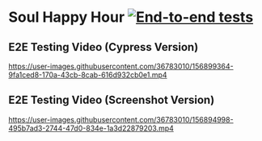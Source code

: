 # Soul Happy Hour [![End-to-end tests](https://github.com/answebdev/soul-happy-hour/actions/workflows/cy.yaml/badge.svg?branch=main)](https://github.com/answebdev/soul-happy-hour/actions/workflows/cy.yaml)

## E2E Testing Video (Cypress Version)
https://user-images.githubusercontent.com/36783010/156899364-9fa1ced8-170a-43cb-8cab-616d932cb0e1.mp4

## E2E Testing Video (Screenshot Version)
https://user-images.githubusercontent.com/36783010/156894998-495b7ad3-2744-47d0-834e-1a3d22879203.mp4
